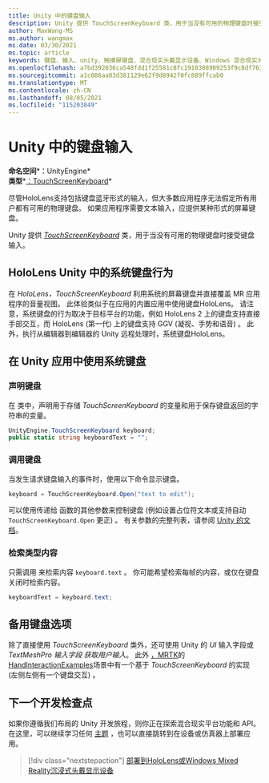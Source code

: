 ```yaml
---
title: Unity 中的键盘输入
description: Unity 提供 TouchScreenKeyboard 类，用于当没有可用的物理键盘时接受键盘输入。
author: MaxWang-MS
ms.author: wangmax
ms.date: 03/30/2021
ms.topic: article
keywords: 键盘、输入、unity、触摸屏键盘、混合现实头戴显示设备、Windows 混合现实头戴显示设备、虚拟现实头戴显示设备、HoloLens、HoloLens 2
ms.openlocfilehash: a7bd392036ca548fdd1f25581c8fc1910308909253f9c8df763e2039a32d3e9a
ms.sourcegitcommit: a1c086aa83d381129e62f9d8942f0fc889ffcab0
ms.translationtype: MT
ms.contentlocale: zh-CN
ms.lasthandoff: 08/05/2021
ms.locfileid: "115203849"
---
```

# <a name="keyboard-input-in-unity"></a>Unity 中的键盘输入

**命名空间***：UnityEngine*<br>
 **类型***[：TouchScreenKeyboard](https://docs.unity3d.com/ScriptReference/TouchScreenKeyboard.html)*

尽管HoloLens支持包括键盘蓝牙形式的输入，但大多数应用程序无法假定所有用户都有可用的物理键盘。 如果应用程序需要文本输入，应提供某种形式的屏幕键盘。

Unity 提供 *[TouchScreenKeyboard](https://docs.unity3d.com/ScriptReference/TouchScreenKeyboard.html)* 类，用于当没有可用的物理键盘时接受键盘输入。

## <a name="hololens-system-keyboard-behavior-in-unity"></a>HoloLens Unity 中的系统键盘行为

在 *HoloLens，TouchScreenKeyboard* 利用系统的屏幕键盘并直接覆盖 MR 应用程序的音量视图。 此体验类似于在应用的内置应用中使用键盘HoloLens。 请注意，系统键盘的行为取决于目标平台的功能，例如 HoloLens 2 上的键盘支持直接手部交互，而 HoloLens (第一代) 上的键盘支持 GGV (凝视、手势和语音) 。 此外，执行从编辑器到编辑器的 Unity 远程处理时，系统键盘HoloLens。

## <a name="using-the-system-keyboard-in-your-unity-app"></a>在 Unity 应用中使用系统键盘

### <a name="declare-the-keyboard"></a>声明键盘

在 类中，声明用于存储 *TouchScreenKeyboard* 的变量和用于保存键盘返回的字符串的变量。

```cs
UnityEngine.TouchScreenKeyboard keyboard;
public static string keyboardText = "";
```

### <a name="invoke-the-keyboard"></a>调用键盘

当发生请求键盘输入的事件时，使用以下命令显示键盘。

```cs
keyboard = TouchScreenKeyboard.Open("text to edit");
```

可以使用传递给 函数的其他参数来控制键盘 (例如设置占位符文本或支持自动 `TouchScreenKeyboard.Open` 更正) 。 有关参数的完整列表，请参阅 [Unity 的文档](https://docs.unity3d.com/ScriptReference/TouchScreenKeyboard.Open.html)。

### <a name="retrieve-typed-contents"></a>检索类型内容

只需调用 来检索内容 `keyboard.text` 。 你可能希望检索每帧的内容，或仅在键盘关闭时检索内容。

```cs
keyboardText = keyboard.text;
```

## <a name="alternative-keyboard-options"></a>备用键盘选项

除了直接使用 *TouchScreenKeyboard* 类外，还可使用 Unity 的 *UI* 输入字段或 *TextMeshPro 输入字段 获取用户输入*。 此外 [，MRTK](/windows/mixed-reality/mrtk-unity)的 [HandInteractionExamples](/windows/mixed-reality/mrtk-unity/features/example-scenes/hand-interaction-examples)场景中有一个基于 *TouchScreenKeyboard* 的实现 (左侧左侧有一个键盘交互) 。

## <a name="next-development-checkpoint"></a>下一个开发检查点

如果你遵循我们布局的 Unity 开发旅程，则你正在探索混合现实平台功能和 API。 在这里，可以继续学习任何 [主题](unity-development-overview.md#3-advanced-features) ，也可以直接跳转到在设备或仿真器上部署应用。

> [!div class="nextstepaction"]
> [部署到HoloLens或Windows Mixed Reality沉浸式头戴显示设备](../platform-capabilities-and-apis/using-visual-studio.md)
